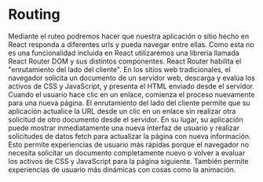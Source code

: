 # Routing

Mediante el ruteo podremos hacer que nuestra aplicación o sitio hecho en React
responda a diferentes urls y pueda navegar entre ellas. Como esta no es una
funcionalidad incluida en React utilizaremos una librería llamada React Router DOM y
sus distintos componentes.
React Router habilita el "enrutamiento del lado del cliente".
En los sitios web tradicionales, el navegador solicita un documento de un servidor
web, descarga y evalúa los activos de CSS y JavaScript, y presenta el HTML enviado
desde el servidor. Cuando el usuario hace clic en un enlace, comienza el proceso
nuevamente para una nueva página.
El enrutamiento del lado del cliente permite que su aplicación actualice la URL desde
un clic en un enlace sin realizar otra solicitud de otro documento desde el servidor. En
su lugar, su aplicación puede mostrar inmediatamente una nueva interfaz de usuario y
realizar solicitudes de datos fetch para actualizar la página con nueva información.
Esto permite experiencias de usuario más rápidas porque el navegador no necesita
solicitar un documento completamente nuevo o volver a evaluar los activos de CSS y
JavaScript para la página siguiente. También permite experiencias de usuario más
dinámicas con cosas como la animación.
